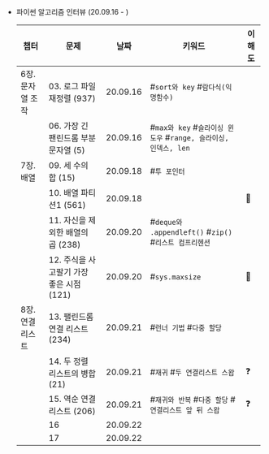 * 파이썬 알고리즘 인터뷰 (20.09.16 - )

    | 챕터 | 문제 | 날짜 | 키워드 | 이해도 |
    | --- | --- | --- | --- | --- |
    | 6장. 문자열 조작 | 03. 로그 파일 재정렬 (937) | 20.09.16 | #`sort와 key` #`람다식(익명함수)` | |
    |               | 06. 가장 긴 팬린드롬 부분 문자열 (5) | 20.09.16 | #`max와 key` #`슬라이싱 윈도우` #`range, 슬라이싱, 인덱스, len` | |
    | 7장. 배열 | 09. 세 수의 합 (15) | 20.09.18 | #`투 포인터` | |
    |         | 10. 배열 파티션1 (561) | 20.09.18 | | 💯 |
    |         | 11. 자신을 제외한 배열의 곱 (238) | 20.09.20 | #`deque와 .appendleft()` #`zip()` #`리스트 컴프리헨션` |  |
    |         | 12. 주식을 사고팔기 가장 좋은 시점 (121) | 20.09.20 | #`sys.maxsize` | 💯 |
    | 8장. 연결리스트 | 13. 팰린드롬 연결 리스트 (234) | 20.09.21 | #`런너 기법` #`다중 할당` | |
    |              | 14. 두 정렬 리스트의 병합 (21) | 20.09.21 | #`재귀` #`두 연결리스트 스왑` | ❓ |
    |              | 15. 역순 연결 리스트 (206) | 20.09.21 | #`재귀와 반복` #`다중 할당` #`연결리스트 앞 뒤 스왑` | ❓ |
    |              | 16 | 20.09.22 | | |
    |              | 17 | 20.09.22 | | |
